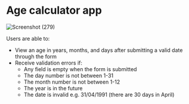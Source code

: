 #  Age calculator app

![Screenshot (279)](https://user-images.githubusercontent.com/78782644/229748246-9adf66db-fd45-4ef9-8331-b4b93ded545f.png)


 Users are able to: 

- View an age in years, months, and days after submitting a valid date through the form
- Receive validation errors if:
  - Any field is empty when the form is submitted
  - The day number is not between 1-31
  - The month number is not between 1-12
  - The year is in the future
  - The date is invalid e.g. 31/04/1991 (there are 30 days in April)






